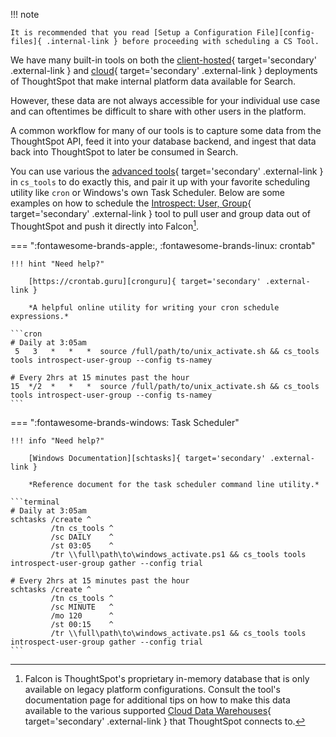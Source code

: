 !!! note

    It is recommended that you read [Setup a Configuration File][config-files]{ .internal-link } before proceeding with scheduling a CS Tool.

We have many built-in tools on both the [client-hosted][sw-sys-ws]{ target='secondary' .external-link } and [cloud][cl-sys-ws]{ target='secondary' .external-link } deployments of ThoughtSpot that make internal platform data available for Search.

However, these data are not always accessible for your individual use case and can oftentimes be difficult to share with other users in the platform.

A common workflow for many of our tools is to capture some data from the ThoughtSpot API, feed it into your database backend, and ingest that data back into ThoughtSpot to later be consumed in Search.

You can use various the [advanced tools][adv-tools]{ target='secondary' .external-link } in `cs_tools` to do exactly this, and pair it up with your favorite scheduling utility like `cron` or Windows's own Task Scheduler. Below are some examples on how to schedule the [Introspect: User, Group][tool-iug]{ target='secondary' .external-link } tool to pull user and group data out of ThoughtSpot and push it directly into Falcon[^1].


=== ":fontawesome-brands-apple:, :fontawesome-brands-linux: crontab"

    !!! hint "Need help?"

        [https://crontab.guru][cronguru]{ target='secondary' .external-link }

        *A helpful online utility for writing your cron schedule expressions.*
    
    ```cron
    # Daily at 3:05am
     5   3   *   *   *  source /full/path/to/unix_activate.sh && cs_tools tools introspect-user-group --config ts-namey

    # Every 2hrs at 15 minutes past the hour
    15  */2  *   *   *  source /full/path/to/unix_activate.sh && cs_tools tools introspect-user-group --config ts-namey
    ```

=== ":fontawesome-brands-windows: Task Scheduler"

    !!! info "Need help?"

        [Windows Documentation][schtasks]{ target='secondary' .external-link }

        *Reference document for the task scheduler command line utility.*

    ```terminal
    # Daily at 3:05am
    schtasks /create ^
             /tn cs_tools ^
             /sc DAILY    ^
             /st 03:05    ^
             /tr \\full\path\to\windows_activate.ps1 && cs_tools tools introspect-user-group gather --config trial

    # Every 2hrs at 15 minutes past the hour
    schtasks /create ^
             /tn cs_tools ^
             /sc MINUTE   ^
             /mo 120      ^
             /st 00:15    ^
             /tr \\full\path\to\windows_activate.ps1 && cs_tools tools introspect-user-group gather --config trial
    ```


[^1]:
    Falcon is ThoughtSpot's proprietary in-memory database that is only available on legacy platform configurations. Consult the tool's documentation page for additional tips on how to make this data available to the various supported [Cloud Data Warehouses][cl-embrace]{ target='secondary' .external-link } that ThoughtSpot connects to.

[adv-tools]: ../../overview#advanced-tools
[cl-sys-ws]: https://cloud-docs.thoughtspot.com/admin/system-monitor/worksheets.html
[cl-embrace]: https://cloud-docs.thoughtspot.com/admin/ts-cloud/embrace.html
[config-files]: ../configuration-file
[cronguru]: https://crontab.guru/
[schtasks]: https://docs.microsoft.com/en-us/previous-versions/orphan-topics/ws.10/cc772785(v=ws.10)?redirectedfrom=MSDN
[sw-sys-ws]: https://docs.thoughtspot.com/latest/admin/system-monitor/worksheets.html
[tool-iug]: ../../introspect-user-group
